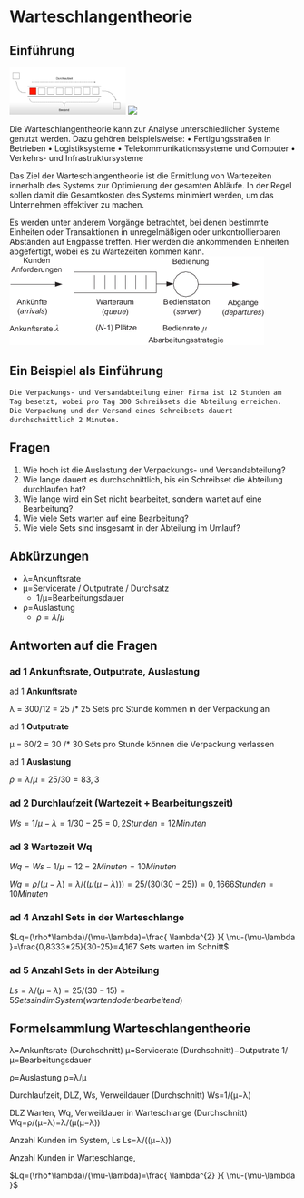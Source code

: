 # Warteschlangentheorie

## Einführung

<img src="assets/Warteschlangentheorie.assets/Warteschlange.png" style="zoom: 20%;" />

<img src="https://render.githubusercontent.com/render/math?math=Auslastung=\rho=\lambda/\mu"/>

Die Warteschlangentheorie kann zur Analyse unterschiedlicher Systeme genutzt werden. Dazu gehören beispielsweise:
	• Fertigungsstraßen in Betrieben
	• Logistiksysteme
	• Telekommunikationssysteme und Computer
	• Verkehrs- und Infrastruktursysteme

Das Ziel der Warteschlangentheorie ist die Ermittlung von Wartezeiten innerhalb des Systems zur Optimierung der gesamten Abläufe. In der Regel sollen damit die Gesamtkosten des Systems minimiert werden, um das Unternehmen effektiver zu machen. 

Es werden unter anderem Vorgänge betrachtet, bei denen bestimmte Einheiten oder Transaktionen in unregelmäßigen oder unkontrollierbaren Abständen auf Engpässe treffen. Hier werden die ankommenden Einheiten abgefertigt, wobei es zu Wartezeiten kommen kann.
<img src="assets/Warteschlangentheorie.assets/Warteschlange_1.png" alt="Warteschlange_1"  />

## Ein Beispiel als Einführung

```
Die Verpackungs- und Versandabteilung einer Firma ist 12 Stunden am Tag besetzt, wobei pro Tag 300 Schreibsets die Abteilung erreichen. Die Verpackung und der Versand eines Schreibsets dauert durchschnittlich 2 Minuten. 
```

 

## Fragen

1. Wie hoch ist die Auslastung der Verpackungs- und Versandabteilung? 
2. Wie lange dauert es durchschnittlich, bis ein Schreibset die Abteilung durchlaufen hat? 
3. Wie lange wird ein Set nicht bearbeitet, sondern wartet auf eine Bearbeitung? 
4. Wie viele Sets warten auf eine Bearbeitung? 
5. Wie viele Sets sind insgesamt in der Abteilung im Umlauf? 



## Abkürzungen

- λ=Ankunftsrate 
- μ=Servicerate / Outputrate / Durchsatz
  - 1/μ=Bearbeitungsdauer
- ρ=Auslastung
  -  $\rho=\lambda/\mu$






## Antworten auf die Fragen  

### ad 1  Ankunftsrate, Outputrate, Auslastung

ad 1 **Ankunftsrate**

 λ = 300/12 = 25 /* 25 Sets pro Stunde kommen in der Verpackung an

ad 1 **Outputrate**

μ = 60/2 = 30 /* 30 Sets pro Stunde können die Verpackung verlassen 

ad 1 **Auslastung**

$\rho=\lambda/\mu=25/30=83,3% Auslastung$




### ad 2 Durchlaufzeit (Wartezeit + Bearbeitungszeit)

$Ws=1/\mu-\lambda=1/30-25=0,2 Stunden = 12 Minuten$



### ad 3 Wartezeit Wq

$Wq=Ws-1/\mu=12-2 Minuten = 10 Minuten$

$Wq=\rho/(\mu-\lambda)= \lambda/((\mu(\mu-\lambda)))=25/(30(30-25))=0,1666 Stunden = 10 Minuten$



### ad 4 Anzahl Sets in der Warteschlange

$Lq=(\rho*\lambda)/(\mu-\lambda)=\frac{ \lambda^{2} }{ \mu-(\mu-\lambda }=\frac{0,8333*25}{30-25}=4,167 Sets warten im Schnitt$



### ad 5 Anzahl Sets in der Abteilung

$Ls=\lambda/(\mu-\lambda)=25/(30-15)=5 Sets sind im System (wartend oder bearbeitend)$



## **Formelsammlung Warteschlangentheorie**

λ=Ankunftsrate (Durchschnitt)
μ=Servicerate (Durchschnitt)−Outputrate
1/μ=Bearbeitungsdauer

ρ=Auslastung
ρ=λ/μ

Durchlaufzeit, DLZ, Ws, Verweildauer (Durchschnitt) 
Ws=1/(μ−λ)

DLZ Warten, Wq, Verweildauer in Warteschlange (Durchschnitt) 
Wq=ρ/(μ−λ)=λ/(μ(μ−λ)) 


Anzahl Kunden im System, Ls
Ls=λ/((μ−λ))

Anzahl Kunden in Warteschlange, 

$Lq=(\rho*\lambda)/(\mu-\lambda)=\frac{ \lambda^{2} }{ \mu-(\mu-\lambda }$



